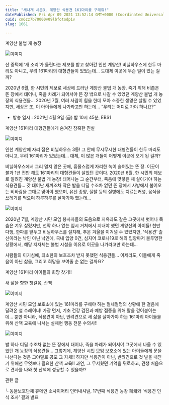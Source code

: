```yaml
---
title: "세나개 시즌3, 계양산 식용견 161마리를 구해줘!"
datePublished: Fri Apr 09 2021 13:52:14 GMT+0000 (Coordinated Universal Time)
cuid: cm6zz7b70000v09lbfotodp1v
slug: 1661

---
```



계양산 불법 개 농장

![이미지](https://cdn.hashnode.com/res/hashnode/image/upload/v1739247738145/32e9a081-7834-4ef3-bf5d-67bb773ea020.jpeg)

산 중턱에 ‘개 소리’가 들린다는 제보를 받고 찾아간 인천 계양산! 비닐하우스에 한두 마리도 아니고, 무려 161마리의 대형견들이 있었는데... 도대체 이곳에 무슨 일이 있는 걸까?

2020년 6월, 한 시민의 제보로 세상에 드러난 계양산 불법 개 농장. 죽기 위해 비좁은 뜬 장에서 태어나, 죽을 차례가 되어서야 뜬 장 밖으로 나갈 수 있었던 계양산 불법 개 농장의 식용견들... 2020년 7월, 여러 사람이 힘을 한데 모아 소중한 생명은 살릴 수 있었지만, 세상은 또, 이 아이들에게 나가라고만 하는데... “우리는 어디로 가야 하나요?”

* 방송 일시 : 2021년 4월 9일 (금) 밤 10시 45분, EBS1

계양산 161마리 대형견들에게 숨겨진 참혹한 진실

![이미지](https://cdn.hashnode.com/res/hashnode/image/upload/v1739247740185/7411f4ad-1cc8-4840-86ba-ad906d3b30f0.jpeg)

인천 계양산에 자리 잡은 비닐하우스 3동! 그 안에 무시무시한 대형견들이 한두 마리도 아니고, 무려 161마리가 있었는데... 대체, 이 많은 개들이 어떻게 이곳에 오게 된 걸까?

비닐하우스에서 그리 멀지 않은 곳에, 흉물스럽게 자리한 녹이 슬어있는 뜬 장. 이곳이 불과 1년 전만 해도 161마리의 대형견들이 살았던 곳이다. 2020년 6월, 한 시민의 제보로 알려진 계양산 불법 개 농장! 태어나는 그 순간부터, 죽음에 맞닿은 채 살아가야 하는 식용견들... 갓 태어난 새끼조차 작은 발을 디딜 수조차 없던 뜬 장에서 사방에서 불어오는 비바람을 그대로 맞아야 했으며, 유선 종양, 질탈 등의 질병에도 치료는커녕, 음식물 쓰레기를 먹으며 하루하루를 살아가야 했는데...

![이미지](https://cdn.hashnode.com/res/hashnode/image/upload/v1739247742143/1825be95-aff0-45a3-b868-79d403f80cf7.jpeg)

2020년 7월, 계양산 시민 모임 봉사자들의 도움으로 지옥과도 같은 그곳에서 벗어나 목숨은 겨우 살렸지만, 천막 하나 없는 임시 거처에서 지내야 했던 계양산의 아이들! 천만다행, 한파를 앞두고 비닐하우스를 설치해, 추운 겨울을 이겨낼 수 있었지만, ‘식용견’ 출신이라는 낙인 아닌 낙인에, 국내 입양 0건, 심지어 코로나19로 해외 입양마저 불투명한 상황에서, 해당 지자체는 불법 시설을 이유로 이곳을 나가라고만 하는데...

사람들의 이기심에, 최소한의 보호조차 받지 못했던 식용견들... 이제라도, 이들에게 죽음이 아닌 삶을, 그리고 희망을 보여줄 순 없는 걸까요?

계양산 161마리 아이들의 희망 찾기!!

새 삶을 향한 첫걸음, 산책

![이미지](https://cdn.hashnode.com/res/hashnode/image/upload/v1739247744154/23dce09d-3140-4484-aa29-110e5c6eb92f.jpeg)

계양산 시민 모임 보호소에 있는 161마리를 구해야 하는 절체절명의 상황에 한 걸음에 달려온 설 수레이너! 가장 먼저, 기초 건강 검진과 예방 접종을 위해 팔을 걷어붙이는데... 뿐만 아니라, 식용견이 아닌, 반려견으로 새 삶을 살아가야 하는 161마리 아이들을 위해 산책 교육에 나서는 설채현 행동 전문 수의사!!

![이미지](https://cdn.hashnode.com/res/hashnode/image/upload/v1739247746508/bc9a7563-b2cf-420d-823b-f4872ee60f5f.jpeg)

발 하나 디딜 수조차 없는 뜬 장에서 태어나, 죽을 차례가 되어서야 그곳에서 나올 수 있었던 개 농장의 식용견들... 그렇기에, 계양산 시민 모임 보호소에 있는 아이들에게 문을 나선다는 것은 그야말로 공포 그 자체!! 하지만 식용견이 아닌, 반려견으로 첫 발을 내딛기 위해선 무엇보다 필요한 산책 교육!! 과연, 그 무서웠던 기억을 뒤로하고, 견생 처음으로 견사를 나와 첫 산책에 성공할 수 있을까!?

관련 글

└ 동물보호단체 휴메인 소사이어티 인터내셔널, 17번째 식용견 농장 폐쇄와 ‘식용견 인식 조사’ 결과 발표